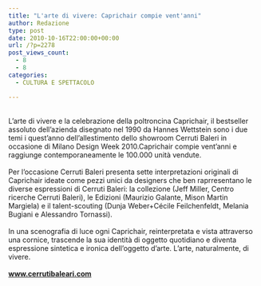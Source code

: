 ```yaml
---
title: "L'arte di vivere: Caprichair compie vent'anni"
author: Redazione
type: post
date: 2010-10-16T22:00:00+00:00
url: /?p=2278
post_views_count:
  - 8
  - 8
categories:
  - CULTURA E SPETTACOLO

---
```

<div>
  &nbsp;
</div>

<div>
  L&rsquo;arte di vivere e la celebrazione della poltroncina Caprichair, il bestseller assoluto dell&rsquo;azienda disegnato nel 1990 da Hannes Wettstein sono i due temi i quest&#8217;anno dell&rsquo;allestimento dello showroom Cerruti Baleri in occasione di Milano Design Week 2010.Caprichair compie vent&rsquo;anni e raggiunge contemporaneamente le 100.000 unit&agrave; vendute.&nbsp;
</div>

<div>
  &nbsp;
</div>

<div>
  Per l&rsquo;occasione Cerruti Baleri presenta sette interpretazioni originali di Caprichair ideate come pezzi unici da designers che ben raprresentano le diverse espressioni di Cerruti Baleri: la collezione (Jeff Miller, Centro ricerche Cerruti Baleri), le Edizioni (Maurizio Galante, Mison Martin Margiela) e il talent&#45;scouting (Dunja Weber+C&eacute;cile Feilchenfeldt, Melania Bugiani e Alessandro Tornassi).
</div>

<div>
  &nbsp;
</div>

<div>
  In una scenografia di luce ogni Caprichair, reinterpretata e vista attraverso una cornice, trascende la sua identit&agrave; di oggetto quotidiano e diventa espressione sintetica e ironica dell&rsquo;oggetto d&rsquo;arte. L&rsquo;arte, naturalmente, di vivere.
</div>

<div>
  &nbsp;
</div>

<div>
  <a href="https://www.cerrutibaleari.com"><strong>www.cerrutibaleari.com</strong></a>
</div>

<div>
  &nbsp;
</div>

<div>
  &nbsp;
</div>